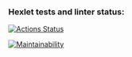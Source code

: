 ### Hexlet tests and linter status:
[![Actions Status](https://github.com/davidFajardo123/python-project-140/actions/workflows/hexlet-check.yml/badge.svg)](https://github.com/davidFajardo123/python-project-140/actions)

[![Maintainability](https://api.codeclimate.com/v1/badges/8da4cd6633d85f692448/maintainability)](https://codeclimate.com/github/davidFajardo123/python-project-140/maintainability)